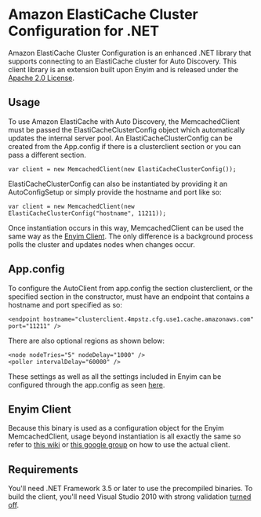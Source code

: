 # Amazon ElastiCache Cluster Configuration for .NET

Amazon ElastiCache Cluster Configuration is an enhanced .NET library that supports connecting to an ElastiCache cluster for Auto Discovery. This client library is an extension built upon Enyim and is released under the [Apache 2.0 License](http://aws.amazon.com/apache2.0/).

## Usage

To use Amazon ElastiCache with Auto Discovery, the MemcachedClient must be passed the ElastiCacheClusterConfig object which automatically updates the internal server pool.
An ElastiCacheClusterConfig can be created from the App.config if there is a clusterclient section or you can pass a different section.
	
	var client = new MemcachedClient(new ElastiCacheClusterConfig());

ElastiCacheClusterConfig can also be instantiated by providing it an AutoConfigSetup or simply provide the hostname and port like so:

	var client = new MemcachedClient(new ElastiCacheClusterConfig("hostname", 11211));

Once instantiation occurs in this way, MemcachedClient can be used the same way as the [Enyim Client](https://github.com/enyim/EnyimMemcached). The only difference is a background process polls the cluster and updates nodes when changes occur.

## App.config
To configure the AutoClient from app.config the section clusterclient, or the specified section in the constructor, must have an endpoint that contains a hostname and port specified as so:

    <endpoint hostname="clusterclient.4mpstz.cfg.use1.cache.amazonaws.com" port="11211" />

There are also optional regions as shown below:

    <node nodeTries="5" nodeDelay="1000" />
    <poller intervalDelay="60000" />

These settings as well as all the settings included in Enyim can be configured through the app.config as seen [here](https://github.com/enyim/EnyimMemcached/wiki/MemcachedClient-Configuration#appconfig).

## Enyim Client
Because this binary is used as a configuration object for the Enyim MemcachedClient, usage beyond instantiation is all exactly the same so refer to [this wiki](https://github.com/enyim/EnyimMemcached/wiki) or [this google group](https://groups.google.com/forum/#!forum/enyim-memcached) on how to use the actual client.

## Requirements

You'll need .NET Framework 3.5 or later to use the precompiled binaries. To build the client, you'll need Visual Studio 2010 with strong validation [turned off](https://github.com/enyim/EnyimMemcached/wiki/Release-builds#signing).

